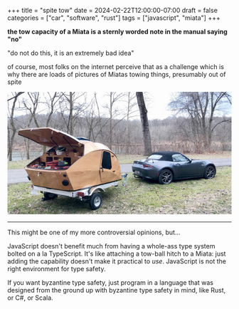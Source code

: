 +++
title = "spite tow"
date = 2024-02-22T12:00:00-07:00
draft = false
categories = ["car", "software", "rust"]
tags = ["javascript", "miata"]
+++

**the tow capacity of a Miata is a sternly worded note in the manual saying "no"**

"do not do this, it is an extremely bad idea"

of course, most folks on the internet perceive that as a challenge which is why there are loads of pictures of Miatas towing things, presumably out of spite

![](./miata.png)

------

This might be one of my more controversial opinions, but...

JavaScript doesn't benefit much from having a whole-ass type system bolted on a la TypeScript. It's like attaching a tow-ball hitch to a Miata: just adding the capability doesn't make it practical to _use_. JavaScript is not the right environment for type safety.

If you want byzantine type safety, just program in a language that was designed from the ground up with byzantine type safety in mind, like Rust, or C#, or Scala.